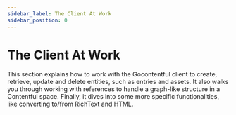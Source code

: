```yaml
---
sidebar_label: The Client At Work
sidebar_position: 0
---
```


# The Client At Work

This section explains how to work with the Gocontentful client to create, retrieve, update and delete entities, such as entries and assets. It also walks you through working with references to handle a graph-like structure in a Contentful space. Finally, it dives into some more specific functionalities, like converting to/from RichText and HTML.
